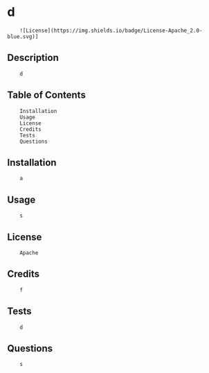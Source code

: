 # d
        ![License](https://img.shields.io/badge/License-Apache_2.0-blue.svg)]

## Description
        d

## Table of Contents
        Installation
        Usage
        License
        Credits
        Tests
        Questions

## Installation
        a

## Usage
        s

## License
        Apache

## Credits
        f

## Tests
        d

## Questions
        s
    